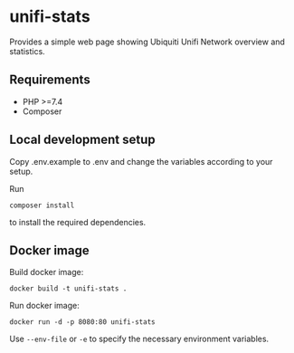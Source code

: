 # unifi-stats
Provides a simple web page showing Ubiquiti Unifi Network overview and statistics.

## Requirements

* PHP >=7.4
* Composer

## Local development setup

Copy .env.example to .env and change the variables according to your setup.

Run

    composer install
    
to install the required dependencies.

## Docker image

Build docker image:
    
    docker build -t unifi-stats .

Run docker image:
    
    docker run -d -p 8080:80 unifi-stats

Use `--env-file` or `-e` to specify the necessary environment variables.
